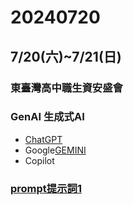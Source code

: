 # 20240720

## 7/20(六)~7/21(日)
### 東臺灣高中職生資安盛會


### GenAI 生成式AI 
- [ChatGPT](https://chatgpt.com/)
- Google[GEMINI](https://gemini.google.com/app?hl=zh-TW)
- Copilot 

### [prompt提示詞1](prompt1.md)
